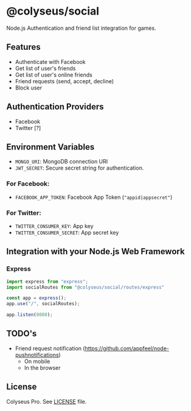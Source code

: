 # @colyseus/social

Node.js Authentication and friend list integration for games.

## Features

- Authenticate with Facebook
- Get list of user's friends
- Get list of user's online friends
- Friend requests (send, accept, decline)
- Block user

## Authentication Providers

- Facebook
- Twitter [?]

## Environment Variables

- `MONGO_URI`: MongoDB connection URI
- `JWT_SECRET`: Secure secret string for authentication.

### For Facebook:

- `FACEBOOK_APP_TOKEN`: Facebook App Token (`"appid|appsecret"`)

### For Twitter:

- `TWITTER_CONSUMER_KEY`: App key
- `TWITTER_CONSUMER_SECRET`: App secret key

## Integration with your Node.js Web Framework

### Express

```typescript
import express from "express";
import socialRoutes from "@colyseus/social/routes/express"

const app = express();
app.use("/", socialRoutes);

app.listen(8080);
```

## TODO's

- Friend request notification (https://github.com/appfeel/node-pushnotifications)
    - On mobile
    - In the browser

## License

Colyseus Pro. See [LICENSE](LICENSE) file.